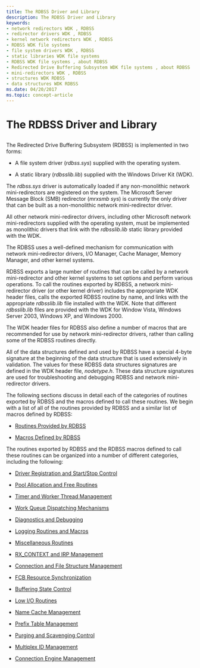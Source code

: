 ```yaml
---
title: The RDBSS Driver and Library
description: The RDBSS Driver and Library
keywords:
- network redirectors WDK , RDBSS
- redirector drivers WDK , RDBSS
- kernel network redirectors WDK , RDBSS
- RDBSS WDK file systems
- file system drivers WDK , RDBSS
- static libraries WDK file systems
- RDBSS WDK file systems , about RDBSS
- Redirected Drive Buffering Subsystem WDK file systems , about RDBSS
- mini-redirectors WDK , RDBSS
- structures WDK RDBSS
- data structures WDK RDBSS
ms.date: 04/20/2017
ms.topic: concept-article
---
```


# The RDBSS Driver and Library


## <span id="ddk_the_rdbss_driver_and_library_if"></span><span id="DDK_THE_RDBSS_DRIVER_AND_LIBRARY_IF"></span>


The Redirected Drive Buffering Subsystem (RDBSS) is implemented in two forms:

-   A file system driver (*rdbss.sys*) supplied with the operating system.

-   A static library (*rdbsslib.lib*) supplied with the Windows Driver Kit (WDK).

The *rdbss.sys* driver is automatically loaded if any non-monolithic network mini-redirectors are registered on the system. The Microsoft Server Message Block (SMB) redirector (*mrxsmb sys*) is currently the only driver that can be built as a non-monolithic network mini-redirector driver.

All other network mini-redirector drivers, including other Microsoft network mini-redirectors supplied with the operating system, must be implemented as monolithic drivers that link with the *rdbsslib.lib* static library provided with the WDK.

The RDBSS uses a well-defined mechanism for communication with network mini-redirector drivers, I/O Manager, Cache Manager, Memory Manager, and other kernel systems.

RDBSS exports a large number of routines that can be called by a network mini-redirector and other kernel systems to set options and perform various operations. To call the routines exported by RDBSS, a network mini-redirector driver (or other kernel driver) includes the appropriate WDK header files, calls the exported RDBSS routine by name, and links with the appropriate *rdbsslib.lib* file installed with the WDK. Note that different *rdbsslib.lib* files are provided with the WDK for Window Vista, Windows Server 2003, Windows XP, and Windows 2000.

The WDK header files for RDBSS also define a number of macros that are recommended for use by network mini-redirector drivers, rather than calling some of the RDBSS routines directly.

All of the data structures defined and used by RDBSS have a special 4-byte signature at the beginning of the data structure that is used extensively in validation. The values for these RDBSS data structures signatures are defined in the WDK header file, *nodetype.h*. These data structure signatures are used for troubleshooting and debugging RDBSS and network mini-redirector drivers.

The following sections discuss in detail each of the categories of routines exported by RDBSS and the macros defined to call these routines. We begin with a list of all of the routines provided by RDBSS and a similar list of macros defined by RDBSS:

-   [Routines Provided by RDBSS](routines-provided-by-rdbss.md)

-   [Macros Defined by RDBSS](macros-defined-by-rdbss.md)

The routines exported by RDBSS and the RDBSS macros defined to call these routines can be organized into a number of different categories, including the following:

-   [Driver Registration and Start/Stop Control](driver-registration-and-start-stop-control.md)

-   [Pool Allocation and Free Routines](pool-allocation-and-free-routines.md)

-   [Timer and Worker Thread Management](timer-and-worker-thread-management.md)

-   [Work Queue Dispatching Mechanisms](work-queue-dispatching-mechanisms.md)

-   [Diagnostics and Debugging](diagnostics-and-debugging.md)

-   [Logging Routines and Macros](logging-routines-and-macros.md)

-   [Miscellaneous Routines](miscellaneous-routines2.md)

-   [RX\_CONTEXT and IRP Management](rx-context-and-irp-management.md)

-   [Connection and File Structure Management](connection-and-file-structure-management.md)

-   [FCB Resource Synchronization](fcb-resource-synchronization.md)

-   [Buffering State Control](buffering-state-control.md)

-   [Low I/O Routines](low-i-o-routines.md)

-   [Name Cache Management](name-cache-management.md)

-   [Prefix Table Management](prefix-table-management.md)

-   [Purging and Scavenging Control](purging-and-scavenging-control.md)

-   [Multiplex ID Management](multiplex-id-management.md)

-   [Connection Engine Management](connection-engine-management.md)

 

 




